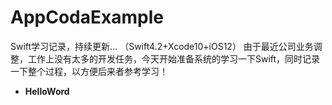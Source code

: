 # AppCodaExample
Swift学习记录，持续更新… （Swift4.2+Xcode10+iOS12）
由于最近公司业务调整，工作上没有太多的开发任务，今天开始准备系统的学习一下Swift，同时记录一下整个过程，以方便后来者参考学习！
- **HelloWord**
